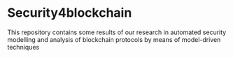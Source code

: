 # Security4blockchain
This repository contains some results of our research in automated security modelling and analysis of blockchain protocols by means of model-driven techniques
